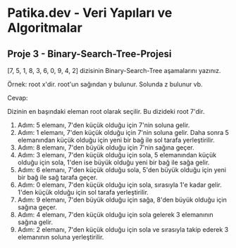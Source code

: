 # Patika.dev - Veri Yapıları ve Algoritmalar
## Proje 3 - Binary-Search-Tree-Projesi

[7, 5, 1, 8, 3, 6, 0, 9, 4, 2] dizisinin Binary-Search-Tree aşamalarını yazınız.

Örnek: root x'dir. root'un sağından y bulunur. Solunda z bulunur vb.

Cevap:

Dizinin en başındaki eleman root olarak seçilir. Bu dizideki root 7'dir. 

1. Adım: 5 elemanı, 7'den küçük olduğu için 7'nin soluna gelir.
2. Adım: 1 elemanı, 7'den küçük olduğu için 7'nin soluna gelir. Daha sonra 5 elemanından küçük olduğu için yeni bir bağ ile sol tarafa yerleştirilir.
3. Adım: 8 elemanı, 7'den büyük olduğu için 7'nin sağına geçer.
4. Adım: 3 elemanı, 7'den küçük olduğu için sola, 5 elemanından küçük olduğu için sola, 1'den ise büyük olduğu yeni bir bağ ile sağa gelir.
5. Adım: 6 elemanı, 7'den küçük olduğu sola, 5'den büyük olduğu için yeni bir bağ ile sağ tarafa geçer.
6. Adım: 0 elemanı, 7'den küçük olduğu için sola, sırasıyla 1'e kadar gelir. 1'den küçük olduğu için sol tarafa yerleştirilir.
7. Adım: 9 elemanı, 7'den büyük olduğu için sağa, 8'den büyük olduğu için sağına geçer.
8. Adım: 4 elemanı, 7'den küçük olduğu için sola gelerek 3 elemanının sağına gelir.
9. Adım: 2 elemanı, 7'den küçük olduğu için sola ve sırasıyla takip ederek 3 elemanının soluna yerleştirilir.